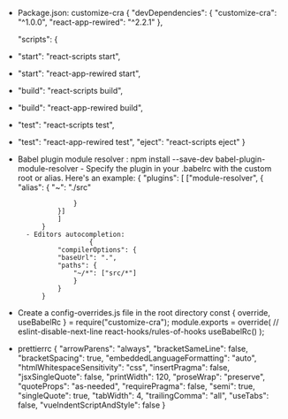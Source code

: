 -   Package.json: customize-cra
    {
    "devDependencies": {
    "customize-cra": "^1.0.0",
    "react-app-rewired": "^2.2.1"
    },

    "scripts": {

-   "start": "react-scripts start",

*   "start": "react-app-rewired start",

-   "build": "react-scripts build",

*   "build": "react-app-rewired build",

-   "test": "react-scripts test",

*   "test": "react-app-rewired test",
    "eject": "react-scripts eject"
    }

-   Babel plugin module resolver : npm install --save-dev babel-plugin-module-resolver - Specify the plugin in your .babelrc with the custom root or alias. Here's an example:
    {
    "plugins": [
    ["module-resolver", {
    "alias": {
    "~": "./src"

                      }
                  }]
                  ]
              }
          - Editors autocompletion:
                          {
                  "compilerOptions": {
                  "baseUrl": ".",
                  "paths": {
                      "~/*": ["src/*"]
                      }
                  }
              }

-   Create a config-overrides.js file in the root directory
    const { override, useBabelRc } = require("customize-cra");
    module.exports = override(
    // eslint-disable-next-line react-hooks/rules-of-hooks
    useBabelRc()
    );

-   prettierrc
    {
    "arrowParens": "always",
    "bracketSameLine": false,
    "bracketSpacing": true,
    "embeddedLanguageFormatting": "auto",
    "htmlWhitespaceSensitivity": "css",
    "insertPragma": false,
    "jsxSingleQuote": false,
    "printWidth": 120,
    "proseWrap": "preserve",
    "quoteProps": "as-needed",
    "requirePragma": false,
    "semi": true,
    "singleQuote": true,
    "tabWidth": 4,
    "trailingComma": "all",
    "useTabs": false,
    "vueIndentScriptAndStyle": false
    }
